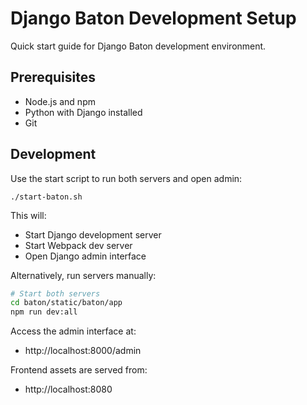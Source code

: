 # Django Baton Development Setup

Quick start guide for Django Baton development environment.

## Prerequisites

- Node.js and npm
- Python with Django installed
- Git


## Development

Use the start script to run both servers and open admin:

`./start-baton.sh`

This will:
- Start Django development server
- Start Webpack dev server
- Open Django admin interface

Alternatively, run servers manually:

```bash
# Start both servers
cd baton/static/baton/app
npm run dev:all
```

Access the admin interface at:
- http://localhost:8000/admin

Frontend assets are served from:
- http://localhost:8080
